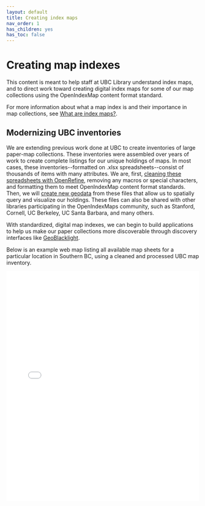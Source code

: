 ```yaml
---
layout: default
title: Creating index maps
nav_order: 1
has_children: yes
has_toc: false
---
```

# Creating map indexes

This content is meant to help staff at UBC Library understand index maps, and to direct work toward creating digital index maps for some of our map collections using the OpenIndexMap content format standard.

For more information about what a map index is and their importance in map collections, see [What are index maps?](content/what-are-index-maps.md).

## Modernizing UBC inventories
We are extending previous work done at UBC to create inventories of large paper-map collections. These inventories were assembled over years of work to create complete listings for our unique holdings of maps. In most cases, these inventories--formatted on .xlsx spreadsheets--consist of thousands of items with many attributes. We are, first, [cleaning these spreadsheets with OpenRefine](content/clean-inventory.md), removing any macros or special characters, and formatting them to meet OpenIndexMap content format standards. Then, we will [create new geodata](content/create-virtual-layer-qgis.md) from these files that allow us to spatially query and visualize our holdings. These files can also be shared with other libraries participating in the OpenIndexMaps community, such as Stanford, Cornell, UC Berkeley, UC Santa Barbara, and many others.

With standardized, digital map indexes, we can begin to build applications to help us make our paper collections more discoverable through discovery interfaces like [GeoBlacklight](https://geoblacklight.org/).

Below is an example web map listing all available map sheets for a particular location in Southern BC, using a cleaned and processed UBC map inventory.
<iframe src="content/available-092g.html" frameborder="0" height="600" width="100%"> </iframe>
